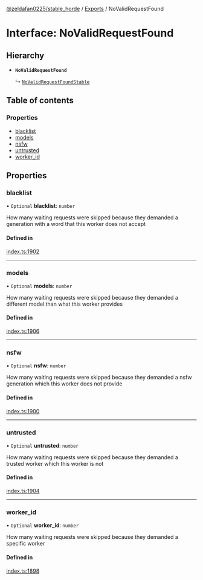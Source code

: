[@zeldafan0225/stable_horde](../README.md) / [Exports](../modules.md) / NoValidRequestFound

# Interface: NoValidRequestFound

## Hierarchy

- **`NoValidRequestFound`**

  ↳ [`NoValidRequestFoundStable`](NoValidRequestFoundStable.md)

## Table of contents

### Properties

- [blacklist](NoValidRequestFound.md#blacklist)
- [models](NoValidRequestFound.md#models)
- [nsfw](NoValidRequestFound.md#nsfw)
- [untrusted](NoValidRequestFound.md#untrusted)
- [worker\_id](NoValidRequestFound.md#worker_id)

## Properties

### blacklist

• `Optional` **blacklist**: `number`

How many waiting requests were skipped because they demanded a generation with a word that this worker does not accept

#### Defined in

[index.ts:1902](https://github.com/ZeldaFan0225/stable_horde/blob/3b7418e/index.ts#L1902)

___

### models

• `Optional` **models**: `number`

How many waiting requests were skipped because they demanded a different model than what this worker provides

#### Defined in

[index.ts:1906](https://github.com/ZeldaFan0225/stable_horde/blob/3b7418e/index.ts#L1906)

___

### nsfw

• `Optional` **nsfw**: `number`

How many waiting requests were skipped because they demanded a nsfw generation which this worker does not provide

#### Defined in

[index.ts:1900](https://github.com/ZeldaFan0225/stable_horde/blob/3b7418e/index.ts#L1900)

___

### untrusted

• `Optional` **untrusted**: `number`

How many waiting requests were skipped because they demanded a trusted worker which this worker is not

#### Defined in

[index.ts:1904](https://github.com/ZeldaFan0225/stable_horde/blob/3b7418e/index.ts#L1904)

___

### worker\_id

• `Optional` **worker\_id**: `number`

How many waiting requests were skipped because they demanded a specific worker

#### Defined in

[index.ts:1898](https://github.com/ZeldaFan0225/stable_horde/blob/3b7418e/index.ts#L1898)
